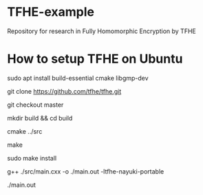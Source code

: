# TFHE-example
Repository for research in Fully Homomorphic Encryption by TFHE

# How to setup TFHE on Ubuntu
sudo apt install build-essential cmake libgmp-dev

git clone https://github.com/tfhe/tfhe.git

git checkout master

mkdir build && cd build

cmake ../src

make

sudo make install

g++ ./src/main.cxx -o ./main.out -ltfhe-nayuki-portable

./main.out

